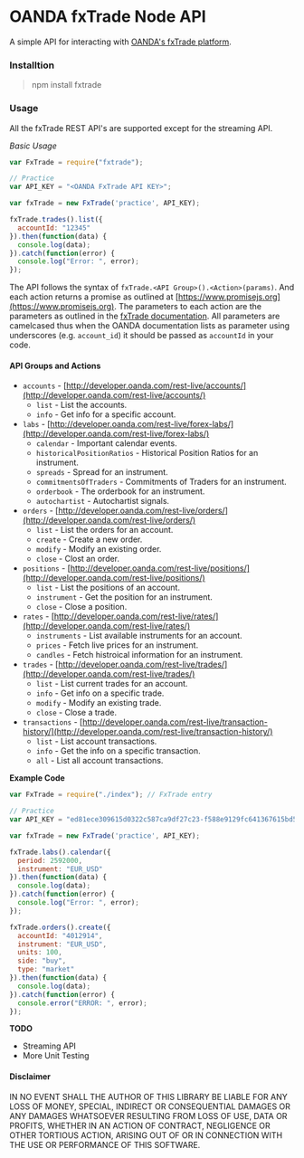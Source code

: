 # OANDA fxTrade Node API
A simple API for interacting with [OANDA's fxTrade platform](http://developer.oanda.com/rest-live/development-guide/).

### Installtion
> npm install fxtrade

### Usage
All the fxTrade REST API's are supported except for the streaming API.

*Basic Usage*
```javascript
var FxTrade = require("fxtrade");

// Practice
var API_KEY = "<OANDA FxTrade API KEY>";

var fxTrade = new FxTrade('practice', API_KEY);

fxTrade.trades().list({
  accountId: "12345"
}).then(function(data) {
  console.log(data);
}).catch(function(error) {
  console.log("Error: ", error);
});
```

The API follows the syntax of `fxTrade.<API Group>().<Action>(params)`. And each action returns a promise as outlined at [https://www.promisejs.org](https://www.promisejs.org). The parameters to each action are the parameters as outlined in the [fxTrade documentation](http://developer.oanda.com/rest-live/development-guide/). All parameters are camelcased thus when the OANDA documentation lists as parameter using underscores (e.g. `account_id`) it should be passed as `accountId` in your code.

#### API Groups and Actions
- `accounts` - [http://developer.oanda.com/rest-live/accounts/](http://developer.oanda.com/rest-live/accounts/)
  - `list` - List the accounts.
  - `info` - Get info for a specific account.
- `labs` - [http://developer.oanda.com/rest-live/forex-labs/](http://developer.oanda.com/rest-live/forex-labs/)
  - `calendar` - Important calendar events.
  - `historicalPositionRatios` - Historical Position Ratios for an instrument.
  - `spreads` - Spread for an instrument.
  - `commitmentsOfTraders` - Commitments of Traders for an instrument.
  - `orderbook` - The orderbook for an instrument.
  - `autochartist` - Autochartist signals.
- `orders` - [http://developer.oanda.com/rest-live/orders/](http://developer.oanda.com/rest-live/orders/)
  - `list` - List the orders for an account.
  - `create` - Create a new order.
  - `modify` - Modify an existing order.
  - `close` - Clost an order.
- `positions` - [http://developer.oanda.com/rest-live/positions/](http://developer.oanda.com/rest-live/positions/)
  - `list` - List the positions of an account.
  - `instrument` - Get the position for an instrument.
  - `close` - Close a position.
- `rates` - [http://developer.oanda.com/rest-live/rates/](http://developer.oanda.com/rest-live/rates/)
  - `instruments` - List available instruments for an account.
  - `prices` - Fetch live prices for an instrument.
  - `candles` - Fetch histroical information for an instrument.
- `trades` - [http://developer.oanda.com/rest-live/trades/](http://developer.oanda.com/rest-live/trades/)
  - `list` - List current trades for an account.
  - `info` - Get info on a specific trade.
  - `modify` - Modify an existing trade.
  - `close` - Close a trade.
- `transactions` - [http://developer.oanda.com/rest-live/transaction-history/](http://developer.oanda.com/rest-live/transaction-history/)
  - `list` - List account transactions.
  - `info` - Get the info on a specific transaction.
  - `all` - List all account transactions.

**Example Code**
```javascript
var FxTrade = require("./index"); // FxTrade entry

// Practice
var API_KEY = "ed81ece309615d0322c587ca9df27c23-f588e9129fc641367615bd5a974bf1a5";

var fxTrade = new FxTrade('practice', API_KEY);

fxTrade.labs().calendar({
  period: 2592000,
  instrument: "EUR_USD"
}).then(function(data) {
  console.log(data);
}).catch(function(error) {
  console.log("Error: ", error);
});

fxTrade.orders().create({
  accountId: "4012914",
  instrument: "EUR_USD",
  units: 100,
  side: "buy",
  type: "market"
}).then(function(data) {
  console.log(data);
}).catch(function(error) {
  console.error("ERROR: ", error);
});
```

**TODO**
- Streaming API
- More Unit Testing

#### Disclaimer
IN NO EVENT SHALL THE AUTHOR OF THIS LIBRARY BE LIABLE FOR ANY LOSS OF MONEY, SPECIAL, INDIRECT OR CONSEQUENTIAL DAMAGES OR ANY DAMAGES WHATSOEVER RESULTING FROM LOSS OF USE, DATA OR PROFITS, WHETHER IN AN ACTION OF CONTRACT, NEGLIGENCE OR OTHER TORTIOUS ACTION, ARISING OUT OF OR IN CONNECTION WITH THE USE OR PERFORMANCE OF THIS SOFTWARE.
